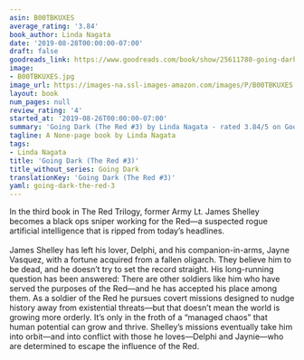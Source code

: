 ```yaml
---
asin: B00TBKUXES
average_rating: '3.84'
book_author: Linda Nagata
date: '2019-08-28T00:00:00-07:00'
draft: false
goodreads_link: https://www.goodreads.com/book/show/25611780-going-dark
image:
- B00TBKUXES.jpg
image_url: https://images-na.ssl-images-amazon.com/images/P/B00TBKUXES.01._SCLZZZZZZZ.jpg
layout: book
num_pages: null
review_rating: '4'
started_at: '2019-08-26T00:00:00-07:00'
summary: 'Going Dark (The Red #3) by Linda Nagata - rated 3.84/5 on Goodreads'
tagline: A None-page book by Linda Nagata
tags:
- Linda Nagata
title: 'Going Dark (The Red #3)'
title_without_series: Going Dark
translationKey: 'Going Dark (The Red #3)'
yaml: going-dark-the-red-3
---
```


In the third book in The Red Trilogy, former Army Lt. James Shelley becomes a black ops sniper working for the Red—a suspected rogue artificial intelligence that is ripped from today’s headlines.<br /><br />James Shelley has left his lover, Delphi, and his companion-in-arms, Jayne Vasquez, with a fortune acquired from a fallen oligarch. They believe him to be dead, and he doesn’t try to set the record straight. His long-running question has been answered: There are other soldiers like him who have served the purposes of the Red—and he has accepted his place among them. As a soldier of the Red he pursues covert missions designed to nudge history away from existential threats—but that doesn’t mean the world is growing more orderly. It’s only in the froth of a “managed chaos” that human potential can grow and thrive. Shelley’s missions eventually take him into orbit—and into conflict with those he loves—Delphi and Jaynie—who are determined to escape the influence of the Red.